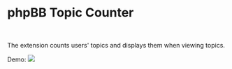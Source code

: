 # phpBB Topic Counter
<img src="https://img.shields.io/badge/phpBB-3.2.X-yellowgreen" alt="" /> <img src="https://img.shields.io/badge/phpBB-3.3.X-blue" alt="" />
 
The extension counts users' topics and displays them when viewing topics.

Demo:
<img src="https://i.imgur.com/WVXs0bs.png" />
